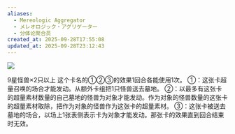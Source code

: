 ```yaml
---
aliases:
  - Mereologic Aggregator
  - メレオロジック・アグリゲーター
  - 分体论聚合员
created_at: 2025-09-28T17:55:08
updated_at: 2025-09-28T23:12:43
---
```


![](https://cdn.233.momobako.com/ygopro/pics/9940036.jpg!half)

9星怪兽×2只以上
这个卡名的①②③的效果1回合各能使用1次。
①：这张卡超量召唤的场合才能发动。从额外卡组把1只怪兽送去墓地。
②：以最多有这张卡的超量素材数量的自己墓地的怪兽为对象才能发动。作为对象的怪兽数量的这张卡的超量素材取除，把作为对象的怪兽作为这张卡的超量素材。
③：这张卡被送去墓地的场合，以场上1张表侧表示卡为对象才能发动。那张卡的效果直到回合结束时无效。
